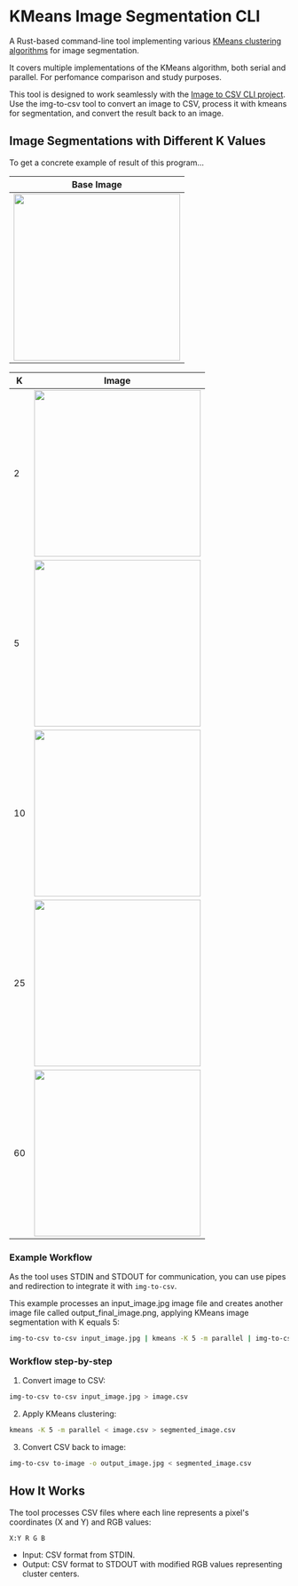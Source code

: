 # KMeans Image Segmentation CLI

A Rust-based command-line tool implementing various [KMeans clustering algorithms](https://en.wikipedia.org/wiki/K-means_clustering) for image segmentation. 

It covers multiple implementations of the KMeans algorithm, both serial and parallel. For perfomance comparison and study purposes.

This tool is designed to work seamlessly with the [Image to CSV CLI project](https://github.com/talis-fb/img-to-csv). Use the img-to-csv tool to convert an image to CSV, process it with kmeans for segmentation, and convert the result back to an image.

## Image Segmentations with Different K Values

To get a concrete example of result of this program...

| Base Image      |
| ------------- |
| <img src="https://res.cloudinary.com/dfjn94vg8/image/upload/v1716473684/kmeans/input.jpg" height="300px"> |


| K     | Image      |
| ------------- | ------------- |
| 2 | <img src="https://res.cloudinary.com/dfjn94vg8/image/upload/v1716473684/kmeans/output_2.jpg" height="300px"> |
| 5 | <img src="https://res.cloudinary.com/dfjn94vg8/image/upload/v1716473684/kmeans/output_5.jpg" height="300px"> |
| 10 | <img src="https://res.cloudinary.com/dfjn94vg8/image/upload/v1716473684/kmeans/output_10.jpg" height="300px"> |
| 25 | <img src="https://res.cloudinary.com/dfjn94vg8/image/upload/v1716473684/kmeans/output_25.jpg" height="300px"> |
| 60 | <img src="https://res.cloudinary.com/dfjn94vg8/image/upload/v1716473684/kmeans/output_60.jpg" height="300px"> |


### Example Workflow
As the tool uses STDIN and STDOUT for communication, you can use pipes and redirection to integrate it with `img-to-csv`.

This example processes an input_image.jpg image file and creates another image file called output_final_image.png, applying KMeans image segmentation with K equals 5:
```sh
img-to-csv to-csv input_image.jpg | kmeans -K 5 -m parallel | img-to-csv to-image -o output_final_image.png
```

### Workflow step-by-step
1. Convert image to CSV:
```sh
img-to-csv to-csv input_image.jpg > image.csv
```
2. Apply KMeans clustering:
```sh
kmeans -K 5 -m parallel < image.csv > segmented_image.csv
```
3. Convert CSV back to image:
```sh
img-to-csv to-image -o output_image.jpg < segmented_image.csv
```

## How It Works
The tool processes CSV files where each line represents a pixel's coordinates (X and Y) and RGB values:
```
X:Y R G B
```
* Input: CSV format from STDIN.
* Output: CSV format to STDOUT with modified RGB values representing cluster centers.
